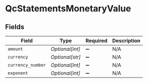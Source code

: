 # QcStatementsMonetaryValue


## Fields

| Field              | Type               | Required           | Description        |
| ------------------ | ------------------ | ------------------ | ------------------ |
| `amount`           | *Optional[int]*    | :heavy_minus_sign: | N/A                |
| `currency`         | *Optional[str]*    | :heavy_minus_sign: | N/A                |
| `currency_number`  | *Optional[int]*    | :heavy_minus_sign: | N/A                |
| `exponent`         | *Optional[int]*    | :heavy_minus_sign: | N/A                |